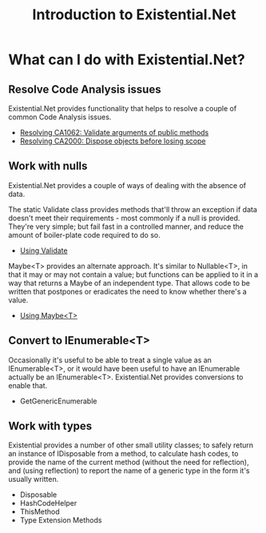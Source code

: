 ﻿---
uid: intro.md
title: Introduction to Existential.Net
---
# What can I do with Existential.Net?

## Resolve Code Analysis issues
Existential.Net provides functionality that helps to resolve a couple of common Code
Analysis issues.
* [Resolving CA1062: Validate arguments of public methods](xref:resolving_ca1062.md)
* [Resolving CA2000: Dispose objects before losing scope](xref:resolving_ca2000.md)

## Work with nulls
Existential.Net provides a couple of ways of dealing with the absence of data.
 
The static Validate class provides methods that'll throw an exception if data doesn't 
meet their requirements - most commonly if a null is provided. They're very simple; but 
fail fast in a controlled manner, and reduce the amount of boiler-plate code required 
to do so.

* [Using Validate](xref:using_validate.md)

Maybe&lt;T&gt; provides an alternate approach. It's similar to Nullable&lt;T&gt;, in that it
may or may not contain a value; but functions can be applied to it in a way that returns a 
Maybe of an independent type. That allows code to be written that postpones or eradicates 
the need to know whether there's a value.

* [Using Maybe&lt;T&gt;](xref:using_maybe.md)

## Convert to IEnumerable&lt;T&gt;
Occasionally it's useful to be able to treat a single value as an IEnumerable&lt;T&gt;, or 
it would have been useful to have an IEnumerable actually be an IEnumerable&lt;T&gt;.
Existential.Net provides conversions to enable that.
* GetGenericEnumerable
## Work with types
Existential provides a number of other small utility classes; to safely return an instance
of IDisposable from a method, to calculate hash codes, to provide the name of the current
method (without the need for reflection), and (using reflection) to report the name of a
generic type in the form it's usually written.
* Disposable
* HashCodeHelper
* ThisMethod
* Type Extension Methods